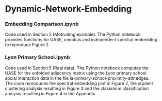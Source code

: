 # Dynamic-Network-Embedding

### Embedding Comparison.ipynb
Code used in Section 2 (Motivating example). The Python notebook provides functions for UASE, omnibus and independent spectral embedding to reproduce Figure 2.

### Lyon Primary School.ipynb
Code used in Section 5 (Real data). The Python notebook computes the UASE for the unfolded adjacency matrix using the Lyon primary school social interaction data in the file ia-primary-school-proximity-attr.edges. The code reproduces the spectral embedding plot in Figure 2, the student clustering analysis resulting in Figure 3 and the classroom classification analysis resulting in Figure 4 in the Appendix.
